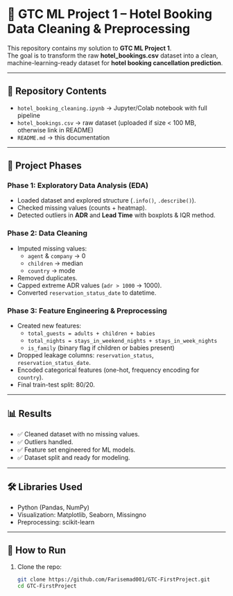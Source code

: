 # 🏨 GTC ML Project 1 – Hotel Booking Data Cleaning & Preprocessing

This repository contains my solution to **GTC ML Project 1**.  
The goal is to transform the raw **hotel_bookings.csv** dataset into a clean, machine-learning-ready dataset for **hotel booking cancellation prediction**.

---

## 📂 Repository Contents
- `hotel_booking_cleaning.ipynb` → Jupyter/Colab notebook with full pipeline  
- `hotel_bookings.csv` → raw dataset (uploaded if size < 100 MB, otherwise link in README)  
- `README.md` → this documentation  

---

## 🚀 Project Phases

### Phase 1: Exploratory Data Analysis (EDA)
- Loaded dataset and explored structure (`.info()`, `.describe()`).
- Checked missing values (counts + heatmap).
- Detected outliers in **ADR** and **Lead Time** with boxplots & IQR method.

### Phase 2: Data Cleaning
- Imputed missing values:
  - `agent` & `company` → 0  
  - `children` → median  
  - `country` → mode  
- Removed duplicates.  
- Capped extreme ADR values (`adr > 1000` → 1000).  
- Converted `reservation_status_date` to datetime.  

### Phase 3: Feature Engineering & Preprocessing
- Created new features:
  - `total_guests = adults + children + babies`  
  - `total_nights = stays_in_weekend_nights + stays_in_week_nights`  
  - `is_family` (binary flag if children or babies present)  
- Dropped leakage columns: `reservation_status`, `reservation_status_date`.  
- Encoded categorical features (one-hot, frequency encoding for `country`).  
- Final train-test split: 80/20.  

---

## 📊 Results
- ✅ Cleaned dataset with no missing values.  
- ✅ Outliers handled.  
- ✅ Feature set engineered for ML models.  
- ✅ Dataset split and ready for modeling.  

---

## 🛠️ Libraries Used
- Python (Pandas, NumPy)  
- Visualization: Matplotlib, Seaborn, Missingno  
- Preprocessing: scikit-learn  

---

## 📌 How to Run
1. Clone the repo:  
   ```bash
   git clone https://github.com/Farisemad001/GTC-FirstProject.git
   cd GTC-FirstProject

